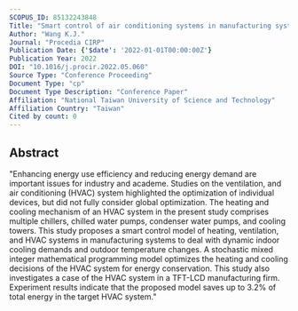 ```yaml
---
SCOPUS_ID: 85132243848
Title: "Smart control of air conditioning systems in manufacturing systems facing uncertainty"
Author: "Wang K.J."
Journal: "Procedia CIRP"
Publication Date: {'$date': '2022-01-01T00:00:00Z'}
Publication Year: 2022
DOI: "10.1016/j.procir.2022.05.060"
Source Type: "Conference Proceeding"
Document Type: "cp"
Document Type Description: "Conference Paper"
Affiliation: "National Taiwan University of Science and Technology"
Affiliation Country: "Taiwan"
Cited by count: 0
---
```


## Abstract
"Enhancing energy use efficiency and reducing energy demand are important issues for industry and academe. Studies on the ventilation, and air conditioning (HVAC) system highlighted the optimization of individual devices, but did not fully consider global optimization. The heating and cooling mechanism of an HVAC system in the present study comprises multiple chillers, chilled water pumps, condenser water pumps, and cooling towers. This study proposes a smart control model of heating, ventilation, and HVAC systems in manufacturing systems to deal with dynamic indoor cooling demands and outdoor temperature changes. A stochastic mixed integer mathematical programming model optimizes the heating and cooling decisions of the HVAC system for energy conservation. This study also investigates a case of the HVAC system in a TFT-LCD manufacturing firm. Experiment results indicate that the proposed model saves up to 3.2% of total energy in the target HVAC system."
